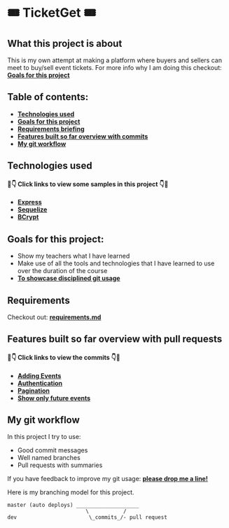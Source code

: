 # 🎟️ TicketGet 🎟️
## What this project is about

This is my own attempt at making a platform where buyers and sellers can meet to buy/sell event tickets. For more info why I am doing this checkout: **[Goals for this project](#goals-for-this-project)**

## Table of contents:

- **[Technologies used](#technologies-used)**
- **[Goals for this project](#goals-for-this-project)**
- **[Requirements briefing](#requirements)**
- **[Features built so far overview with commits](#features-built-so-far-overview-with-commits)**
- **[My git workflow](#my-git-workflow)**

## Technologies used

#### 👀👇 Click links to view some samples in this project 👇👀

- **[Express](./index.js)**  
- **[Sequelize](./tickets/model.js)**
- **[BCrypt](./authentication)**
  

## Goals for this project:

- Show my teachers what I have learned 
- Make use of all the tools and technologies that I have learned to use over the duration of the course
- **[To showcase disciplined git usage](#my-git-workflow)**

## Requirements

Checkout out: **[requirements.md](./requirements.md)**

## Features built so far overview with pull requests

#### 👀👇 Click links to view the commits 👇👀

- **[Adding Events](https://github.com/sneelagiri/ticketGet-server/commit/6a7ca87307efc7d5957661110a4b27e5247ecda0)**
- **[Authentication](https://github.com/sneelagiri/ticketGet-server/commit/8fea9a61e63f0a31e9a41a5f7de241b6d5b5221f)**
- **[Pagination](https://github.com/Reinoptland/dog-quiz/pull/7)**
- **[Show only future events](https://github.com/sneelagiri/ticketGet-server/commit/39e5e1ead598a48823193a742960c4a5e98370ef)**

## My git workflow

In this project I try to use:

- Good commit messages
- Well named branches
- Pull requests with summaries

If you have feedback to improve my git usage: **[please drop me a line!](https://www.linkedin.com/in/shashank-neelagiri/)** 

Here is my branching model for this project.

```
master (auto deploys) ____________________
                         \           /
dev                       \_commits_/- pull request
```
